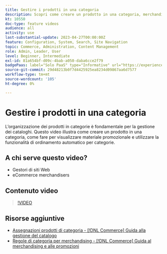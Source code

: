 ```yaml
---
title: Gestire i prodotti in una categoria
description: Scopri come creare un prodotto in una categoria, merchandizing visivo e utilizzare la funzionalità di ordinamento automatico per categorie.
kt: 10550
doc-type: feature videos
audience: all
activity: use
last-substantial-update: 2023-04-27T00:00:00Z
feature: Configuration, System, Search, Site Navigation
topic: Commerce, Administration, Content Management
role: Admin, Leader, User
level: Beginner, Intermediate
exl-id: 81a654bf-d09c-4bab-a050-daba6cce2f79
badgePaas: label="Solo PaaS" type="Informative" url="https://experienceleague.adobe.com/en/docs/commerce/user-guides/product-solutions" tooltip="Applicabile solo ai progetti Adobe Commerce on Cloud (infrastruttura PaaS gestita da Adobe) e ai progetti on-premise."
source-git-commit: 29d48213b0f7d4425925ea8234d09867aa6d7577
workflow-type: tm+mt
source-wordcount: '105'
ht-degree: 0%

---
```


# Gestire i prodotti in una categoria

L’organizzazione dei prodotti in categorie è fondamentale per la gestione dei cataloghi. Questo video illustra come creare un prodotto in una categoria, come fare per visualizzare materiale promozionale e utilizzare la funzionalità di ordinamento automatico per categorie.

## A chi serve questo video?

- Gestori di siti Web
- eCommerce merchandisers

## Contenuto video

>[!VIDEO](https://video.tv.adobe.com/v/343747?quality=12&learn=on)

## Risorse aggiuntive

- [Assegnazioni prodotti di categoria - [!DNL Commerce] Guida alla gestione del catalogo](https://experienceleague.adobe.com/docs/commerce-admin/catalog/categories/products-in-category/categories-product-assignments.html)
- [Regole di categoria per merchandising - [!DNL Commerce] Guida al merchandising e alle promozioni](https://experienceleague.adobe.com/docs/commerce-admin/marketing/merchandising/visual-merch/category-product-rules.html)
